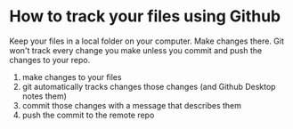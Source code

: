 # How to track your files using Github
Keep your files in a local folder on your computer. Make changes there. Git won't track every change you make unless you commit and push the changes to your repo.

1. make changes to your files
2. git automatically tracks changes those changes (and Github Desktop notes them)
3. commit those changes with a message that describes them
4. push the commit to the remote repo  
